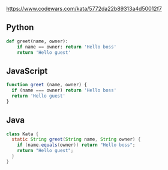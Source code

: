 https://www.codewars.com/kata/5772da22b89313a4d50012f7

## Python
```python
def greet(name, owner):
    if name == owner: return 'Hello boss'
    return 'Hello guest'
```

## JavaScript
```js
function greet (name, owner) {
  if (name === owner) return 'Hello boss'
  return 'Hello guest'
}
```

## Java
```java
class Kata {
  static String greet(String name, String owner) {
    if (name.equals(owner)) return "Hello boss";
    return "Hello guest";
  }
}
```